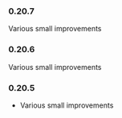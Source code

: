 ### 0.20.7

Various small improvements

### 0.20.6

Various small improvements

### 0.20.5

* Various small improvements
